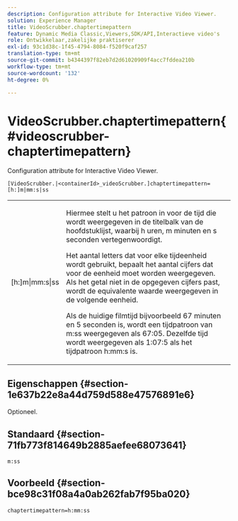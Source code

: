 ```yaml
---
description: Configuration attribute for Interactive Video Viewer.
solution: Experience Manager
title: VideoScrubber.chaptertimepattern
feature: Dynamic Media Classic,Viewers,SDK/API,Interactieve video's
role: Ontwikkelaar,zakelijke praktiserer
exl-id: 93c1d38c-1f45-4794-8084-f520f9caf257
translation-type: tm+mt
source-git-commit: b4344397f82eb7d2d61020909f4acc7fddea210b
workflow-type: tm+mt
source-wordcount: '132'
ht-degree: 0%

---
```


# VideoScrubber.chaptertimepattern{#videoscrubber-chaptertimepattern}

Configuration attribute for Interactive Video Viewer.

`[VideoScrubber.|<containerId>_videoScrubber.]chaptertimepattern=[h:]m|mm:s|ss`

<table id="table_441553CD34C94A58A9D7CBF772DEDDB6"> 
 <tbody> 
  <tr> 
   <td colname="col1"> <p> <span class="codeph"> [h:]m|mm:s|ss</span> </p> </td> 
   <td colname="col2"> <p> Hiermee stelt u het patroon in voor de tijd die wordt weergegeven in de titelbalk van de hoofdstuklijst, waarbij <span class="codeph"> h</span> uren, <span class="codeph"> m</span> minuten en <span class="codeph"> s</span> seconden vertegenwoordigt. </p> <p>Het aantal letters dat voor elke tijdeenheid wordt gebruikt, bepaalt het aantal cijfers dat voor de eenheid moet worden weergegeven. Als het getal niet in de opgegeven cijfers past, wordt de equivalente waarde weergegeven in de volgende eenheid. </p> <p>Als de huidige filmtijd bijvoorbeeld 67 minuten en 5 seconden is, wordt een tijdpatroon van <span class="codeph"> m:ss</span> weergegeven als 67:05. Dezelfde tijd wordt weergegeven als 1:07:5 als het tijdpatroon <span class="codeph"> h:mm:s</span> is. </p> </td> 
  </tr> 
 </tbody> 
</table>

## Eigenschappen {#section-1e637b22e8a44d759d588e47576891e6}

Optioneel.

## Standaard {#section-71fb773f814649b2885aefee68073641}

`m:ss`

## Voorbeeld {#section-bce98c31f08a4a0ab262fab7f95ba020}

```
chaptertimepattern=h:mm:ss
```
